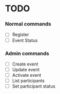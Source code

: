 # TODO

### Normal commands
- [ ] Register
- [ ] Event Status

### Admin commands
- [ ] Create event
- [ ] Update event
- [ ] Activate event
- [ ] List participants
- [ ] Set participant status